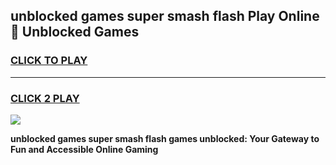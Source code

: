
## unblocked games super smash flash Play Online 👋 Unblocked Games
<h3>
<a href="https://premium.freeplayer.one?title=unblocked_games_super_smash_flash&ref=19F">CLICK TO PLAY</a></h3>
<hr>

<h3>
<a href="https://premium.freeplayer.one?title=unblocked_games_super_smash_flash&ref=19F">CLICK 2 PLAY</a>
  
</h3>

<a href="https://premium.freeplayer.one?title=unblocked_games_super_smash_flash&ref=19F"><img src="https://clearcache.store/games.png"></a>


**unblocked games super smash flash games unblocked: Your Gateway to Fun and Accessible Online Gaming**
